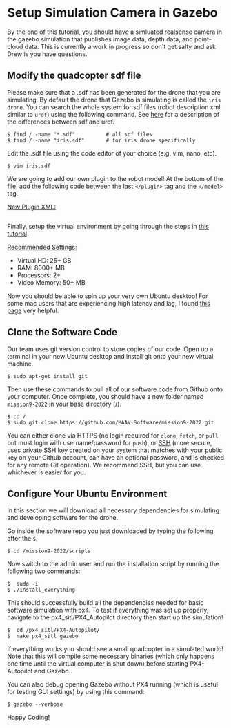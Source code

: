 # Setup Simulation Camera in Gazebo

By the end of this tutorial, you should have a simluated realsense camera in the gazebo simulation that publishes image data, depth data, and point-cloud data. This is currently a work in progress so don't get salty and ask Drew is you have questions. 

## Modify the quadcopter sdf file

Please make sure that a .sdf has been generated for the drone that you are simulating. By default the drone that Gazebo is simulating is called the `iris drone`. You can search the whole system for sdf files (robot description xml similar to `urdf`) using the following command. See [here](https://newscrewdriver.com/2018/07/31/ros-notes-urdf-vs-gazebo-sdf/#:~:text=My%20understanding%20can%20be%20boiled,can%20be%20represented%20in%20URDF.) for a description of the differences between sdf and urdf.

```
$ find / -name "*.sdf"          # all sdf files
$ find / -name "iris.sdf"       # for iris drone specifically
```

Edit the .sdf file using the code editor of your choice (e.g. vim, nano, etc).

```
$ vim iris.sdf
```

We are going to add our own plugin to the robot model! At the bottom of the file, add the following code between the last `</plugin>` tag and the `</model>` tag.

<ins>New Plugin XML:</ins>
```

```

Finally, setup the virtual environment by going through the steps in [this tutorial](https://medium.com/tech-lounge/how-to-install-ubuntu-on-mac-using-virtualbox-3a26515aa869).

<ins>Recommended Settings:</ins>
- Virtual HD: 25+ GB 
- RAM: 8000+ MB
- Processors: 2+
- Video Memory: 50+ MB

Now you should be able to spin up your very own Ubuntu desktop! For some mac users that are experiencing high latency and lag, I found [this page](https://mkyong.com/mac/virtualbox-running-slow-and-lag-on-macos-macbook-pro/) very helpful.


## Clone the Software Code
Our team uses git version control to store copies of our code. Open up a terminal in your new Ubuntu desktop and install git onto your new virtual machine.
```
$ sudo apt-get install git
```
Then use these commands to pull all of our software code from Github onto your computer. Once complete, you should have a new folder named `mission9-2022` in your base directory (/).

```
$ cd /
$ sudo git clone https://github.com/MAAV-Software/mission9-2022.git
```
You can either clone via HTTPS (no login required for `clone`, `fetch`, or `pull` but must login with username/password for `push`), or [SSH](https://docs.github.com/en/github/authenticating-to-github/connecting-to-github-with-ssh/generating-a-new-ssh-key-and-adding-it-to-the-ssh-agent) (more secure, uses private SSH key created on your system that matches with your public key on your Github account, can have an optional password, and is checked for any remote Git operation). We recommend SSH, but you can use whichever is easier for you.

## Configure Your Ubuntu Environment
In this section we will download all necessary dependencies for simulating and developing software for the drone.

Go inside the software repo you just downloaded by typing the following after the `$`.
```
$ cd /mission9-2022/scripts
```

Now switch to the admin user and run the installation script by running the following two commands:
```
$  sudo -i
$ ./install_everything
```

This should successfully build all the dependencies needed for basic software simulation with px4. To test if everything was set up properly, navigate to the px4_sitl/PX4_Autopilot directory then start up the simulation!
```
$  cd /px4_sitl/PX4-Autopilot/
$  make px4_sitl gazebo
```
If everything works you should see a small quadcopter in a simulated world! Note that this will compile some necessary binaries (which only happens one time until the virtual computer is shut down) before starting PX4-Autopilot and Gazebo.

You can also debug opening Gazebo without PX4 running (which is useful for testing GUI settings) by using this command:
```
$ gazebo --verbose
```

Happy Coding!
